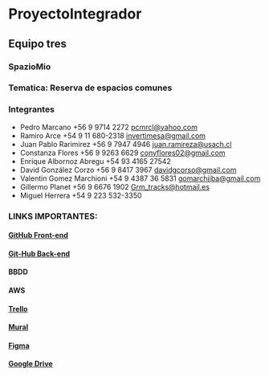 # ProyectoIntegrador
## Equipo tres
### SpazioMio
### Tematica: Reserva de espacios comunes
### Integrantes
- Pedro Marcano +56 9 9714 2272 pcmrcl@yahoo.com
- Ramiro Arce +54 9 11 680-2318 invertimesa@gmail.com 
- Juan Pablo Rarimirez +56 9 7947 4946 juan.ramireza@usach.cl
- Constanza Flores +56 9 9263 6629 conyflores02@gmail.com
- Enrique Albornoz Abregu +54 93 4165 27542
- David González Corzo +56 9 8417 3967 davidgcorso@gmail.com
- Valentin Gomez Marchioni +54 9 4387 36 5831 gomarchjjba@gmail.com
- Gillermo Planet +56 9 6676 1902 Grm_tracks@hotmail.es
- Miguel Herrera +54 9 223 532-3350

### LINKS IMPORTANTES:

#### [GitHub Front-end](https://github.com/pcmarcano/ProyectoIntegrador.git)
#### [Git-Hub Back-end](https://github.com/valentingm1/spazio-BE.git)

#### BBDD

#### AWS

#### [Trello](https://trello.com/invite/b/Kbk02dts/ATTI13870f5748a0eb75360584b985e15c6a09A89E6F/proyectointegrador)

#### [Mural](https://app.mural.co/t/lopaworkspace7627/m/lopaworkspace7627/1714610233312/19f8b95572c405e7ec1d221216f1a235537d2dd2?sender=6164e0db-da10-4a2f-b0ec-fe6b492e28e7)

#### [Figma](https://www.figma.com/file/7WdvEDEkxO04LEuPutT35J/Proyecto-Integrador-(Grupo-3)---Prototipo?type=design&node-id=8%3A90&mode=design&t=irbzaxV7jffTtUy8-1)

#### [Google Drive](https://drive.google.com/drive/folders/1lvBbZGDjSAHjzDHOO13ee7aDl_cupVJ5 ) 
